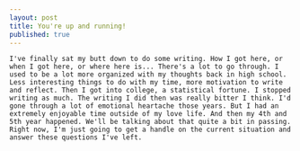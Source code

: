 ```yaml
---
layout: post
title: You're up and running!
published: true
---
```

	I've finally sat my butt down to do some writing. How I got here, or when I got here, or where here is... There's a lot to go through. I used to be a lot more organized with my thoughts back in high school. Less interesting things to do with my time, more motivation to write and reflect. Then I got into college, a statistical fortune. I stopped writing as much. The writing I did then was really bitter I think. I'd gone through a lot of emotional heartache those years. But I had an extremely enjoyable time outside of my love life. And then my 4th and 5th year happened. We'll be talking about that quite a bit in passing. Right now, I'm just going to get a handle on the current situation and answer these questions I've left.
	